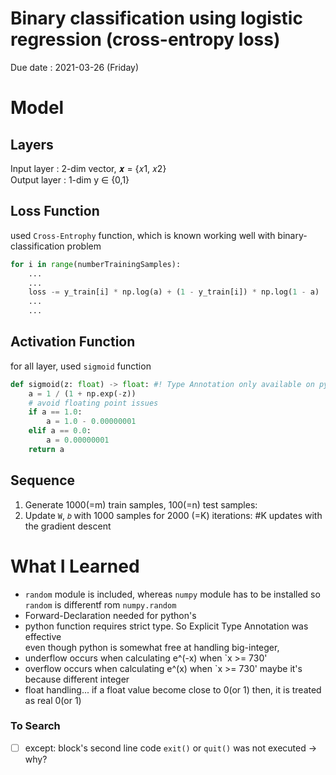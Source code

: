 # Binary classification using logistic regression (cross-entropy loss)

Due date : 2021-03-26 (Friday)

# Model

## Layers

Input layer : 2-dim vector, 𝒙 = {𝑥1, 𝑥2}  
Output layer : 1-dim y ∈ {0,1}

## Loss Function

used `Cross-Entrophy` function, which is known working well with binary-classification problem

```python
for i in range(numberTrainingSamples):
	...
	...
	loss -= y_train[i] * np.log(a) + (1 - y_train[i]) * np.log(1 - a)
	...
	...

```

## Activation Function

for all layer, used `sigmoid` function

```python
def sigmoid(z: float) -> float: #! Type Annotation only available on python3
	a = 1 / (1 + np.exp(-z))
	# avoid floating point issues
	if a == 1.0:
		a = 1.0 - 0.00000001
	elif a == 0.0:
		a = 0.00000001
	return a
```

## Sequence

1.  Generate 1000(=m) train samples, 100(=n) test samples:
2.  Update `W`, `𝑏` with 1000 samples for 2000 (=K) iterations: #K updates with the gradient descent

# What I Learned

- `random` module is included, whereas `numpy` module has to be installed
  so `random` is differentf rom `numpy.random`
- Forward-Declaration needed for python's
- python function requires strict type. So Explicit Type Annotation was effective  
  even though python is somewhat free at handling big-integer,
- underflow occurs when calculating e^(-x) when `x >= 730'
- overflow occurs when calculating e^(x) when `x >= 730'
  maybe it's because different integer
- float handling... if a float value become close to 0(or 1) then, it is treated as real 0(or 1)

### To Search

- [ ] except: block's second line code `exit()` or `quit()` was not executed -> why?

